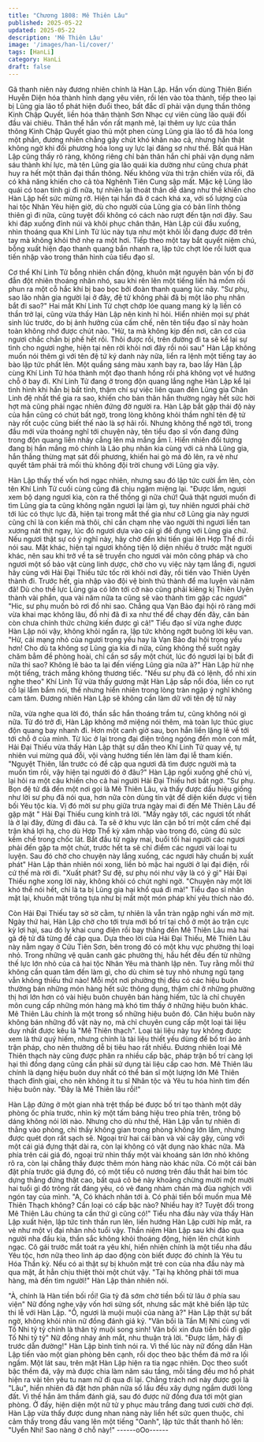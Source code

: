 ```yaml
---
title: "Chương 1808: Mê Thiên Lâu"
published: 2025-05-22
updated: 2025-05-22
description: 'Mê Thiên Lâu'
image: '/images/han-li/cover/'
tags: [HanLi]
category: HanLi
draft: false
---
```


Gã thanh niên này đương nhiên chính là Hàn Lập.
Hắn vốn dùng Thiên Biến Huyễn Diện hóa thành hình dạng yêu
viên, rồi lén vào tòa thành, tiếp theo lại bị Lũng gia lão tổ phát
hiện đuổi theo, bất đắc dĩ phải vận dụng thần thông Kinh Chập
Quyết, liền hóa thân thành Sơn Nhạc cự viên cùng lão quái đối
đầu vài chiêu.
Thân thể hắn vốn rất mạnh mẽ, lại thêm uy lực của thần thông
Kinh Chập Quyết giao thủ một phen cùng Lũng gia lão tổ đã hóa
long một phần, đương nhiên chẳng gây chút khó khăn nào cả,
nhưng hắn thật không ngờ khi đối phương hóa long uy lực lại
đáng sợ như thế. Bất quá Hàn Lập cũng thấy rõ ràng, không riêng
chỉ bản thân hắn chỉ phải vận dụng năm sáu thành khí lực, mà tên
Lũng gia lão quái kia dường như cũng chưa phát huy ra hết một
thân đại thần thông.
Nếu không vừa thì trận chiến vừa rồi, đã có khả năng khiến cho
cả tòa Nghênh Tiên Cung sập mất. Mặc kệ Lũng lão quái có toan
tính gì đi nữa, tự nhiên lại thoát thân dễ dàng như thế khiến cho
Hàn Lập hết sức mừng rỡ.
Hiện tại hắn đã ở cách khá xa, với số lượng của hai tộc Nhân Yêu
hiện giờ, dù cho người của Lũng gia có bản lĩnh thông thiên gì đi
nữa, cũng tuyệt đối không có cách nào rượt đến tận nơi đây.
Sau khi đáp xuống đỉnh núi và khôi phục chân thân, Hàn Lập cúi
đầu xuống, nhìn thoáng qua Khí Linh Tử lúc này tựa như một khôi
lỗi đang được đỡ trên tay mà không khỏi thở nhẹ ra một hơi. Tiếp
theo một tay bắt quyết niệm chú, bỗng xuất hiện đạo thanh quang
bắn nhanh ra, lập tức chợt lóe rồi lướt qua tiến nhập vào trong
thân hình của tiểu đạo sĩ.

Cơ thể Khí Linh Tử bỗng nhiên chấn động, khuôn mặt nguyên
bản vốn bị đờ đẫn đột nhiên thoáng nhăn nhó, sau khi rên lên một
tiếng liền há mồm rồi phun ra một cỗ hắc khí bị bao bọc bởi đoàn
thanh quang lúc nãy.
"Sư phụ, sao lão nhân gia người lại ở đây, đệ tử không phải đã bị
một lão phụ nhân bắt đi sao?" Hai mắt Khí Linh Tử chợt chớp lóe
quang mang kỳ lạ liền có thần trở lại, cũng vừa thấy Hàn Lập nên
kinh hỉ hỏi.
Hiển nhiên mọi sự phát sinh lúc trước, do bị ảnh hưởng của cấm
chế, nên tên tiểu đạo sĩ này hoàn toàn không nhớ được chút nào.
"Hừ, ta mà không kịp đến nơi, căn cơ của ngươi chắc chắn bị phế
hết rồi. Thôi được rồi, trên đường đi ta sẽ kể lại sự tình cho ngươi
nghe, hiện tại nên rời khỏi nơi đây rồi nói sau" Hàn Lập không
muốn nói thêm gì với tên đệ tứ ký danh này nữa, liền ra lệnh một
tiếng tay áo bào lập tức phất lên.
Một quầng sáng màu xanh bay ra, bao lấy Hàn Lập cùng Khí Linh
Tử hóa thành một đạo thanh hồng rồi phá không vọt về hướng
chỗ ở bay đi.
Khí Linh Tử đang ở trong độn quang lắng nghe Hàn Lập kể lại
tình hình khi hắn bị bất tỉnh, thậm chí sự việc liên quan đến Lũng
gia Chân Linh đệ nhất thế gia ra sao, khiến cho bản thân hắn
thường ngày hết sức hời hợt mà cũng phải ngạc nhiên đứng đờ
người ra.
Hàn Lập bắt gặp thái độ này của hắn cũng có chút bất ngờ, trong
lòng không khỏi thầm nghĩ tên đệ tử này rốt cuộc cũng biết thế
nào là sợ hãi rồi. Nhưng không thể ngờ tới, trong đầu mới vừa
thoáng nghĩ tới chuyện này, tên tiểu đạo sĩ vốn đang đứng trong
độn quang liền nhảy cẫng lên mà mắng ầm ĩ.
Hiển nhiên đối tượng đang bị hắn mắng mỏ chính là Lão phụ
nhân kia cùng với cả nhà Lũng gia, hắn thẳng thừng mạt sát đối
phương, khiến hai gò má đỏ lên, ra vẻ như quyết tâm phải trả mối
thù không đội trời chung với Lũng gia vậy.

Hàn Lập thấy thế vốn hơi ngạc nhiên, nhưng sau đó lập tức cười
ầm lên, còn tên Khí Linh Tử cuối cùng cũng đã chịu ngậm miệng
lại.
"Được lắm, ngươi xem bộ dạng ngươi kìa, còn ra thể thống gì nữa
chứ! Quả thật ngươi muốn đi tìm Lũng gia ta cũng không ngăn
ngươi lại làm gì, tuy nhiên ngươi phải chờ tới lúc có thực lực đã,
hiện tại trong mắt thế gia như cỡ Lũng gia này ngươi cũng chỉ là
con kiến mà thôi, chỉ cần chạm nhẹ vào người thì ngươi liền tan
xương nát thịt ngay, lúc đó ngươi dựa vào cái gì để đụng với Lũng
gia chứ. Nếu ngươi thật sự có ý nghĩ này, hãy chờ đến khi tiến giai
lên Hợp Thể đi rồi nói sau. Mặt khác, hiện tại ngươi không tiện lộ
diện nhiều ở trước mặt người khác, nên sau khi trở về ta sẽ truyền
cho ngươi vài môn công pháp và cho ngươi một số bảo vật cùng
linh dược, chờ cho vụ việc này tạm lắng đi, ngươi hãy cùng với
Hải Đại Thiếu tức tốc rời khỏi nơi đây, rồi tiến vào Thiên Uyên
thành đi. Trước hết, gia nhập vào đội vệ binh thủ thành để ma
luyện vài năm đã! Dù cho thế lực Lũng gia có lớn tới cỡ nào cũng
phải kiêng kị Thiên Uyên thành vài phần, qua vài năm nữa ta cũng
sẽ vào thành tìm gặp các ngươi"
"Hic, sư phụ muốn bỏ rơi đồ nhi sao. Chẳng qua Vạn Bảo đại hội
rõ ràng mới vừa khai mạc không lâu, đồ nhi đã đi xa như thế để
chạy đến đây, căn bản còn chưa chính thức chứng kiến được gì
cả!" Tiểu đạo sĩ vừa nghe được Hàn Lập nói vậy, không khỏi ngẩn
ra, lập tức không ngớt buông lời kêu van.
"Hừ, cái mạng nhỏ của ngươi trọng yếu hay là Vạn Bảo đại hội
trọng yếu hơn! Cho dù ta không sợ Lũng gia kia đi nữa, cũng
không thể suốt ngày chăm bẳm đề phòng hoài, chỉ cần sơ sẩy
một chút, lúc đó ngươi lại bị bắt đi nữa thì sao? Không lẽ bảo ta
lại đến viếng Lũng gia nữa à?" Hàn Lập hừ nhẹ một tiếng, trách
mắng không thương tiếc.
"Nếu sư phụ đã có lệnh, đồ nhi xin nghe theo" Khí Linh Tử vừa
thấy gương mặt Hàn Lập sắp nổi đóa, liền co rụt cổ lại lẩm bẩm
nói, thế nhưng hiển nhiên trong lòng tràn ngập ý nghĩ không cam
tâm.
Đương nhiên Hàn Lập sẽ không cần làm dữ với tên đệ tử này

nữa, vừa nghe qua lời đó, thần sắc hắn thoáng trầm tư, cũng
không nói gì nữa.
Từ đó trở đi, Hàn Lập không mở miệng nói thêm, mà toàn lực
thúc giục độn quang bay nhanh đi.
Hơn một canh giờ sau, bọn hắn liền lặng lẽ về tới tới chỗ ở của
mình.
Từ lúc ở lại trong đại điện trông ngóng đến mòn con mắt, Hải Đại
Thiếu vừa thấy Hàn Lập thật sự dẫn theo Khí Linh Tử quay về, tự
nhiên vui mừng quá đỗi, vội vàng hướng tiến lên làm đại lễ tham
kiến.
"Nguyệt Thiên, lần trước có đề cập qua ngươi đã tìm được người
mà ta muốn tìm rồi, vậy hiện tại người đó ở đâu?" Hàn Lập ngồi
xuống ghế chủ vị, lại hỏi ra một câu khiến cho cả hai người Hải
Đại Thiếu hơi bất ngờ.
"Sư phụ. Bọn đệ tử đã đến một nơi gọi là Mê Thiên Lâu, và thấy
được dấu hiệu giống như lời sư phụ đã nói qua, hơn nữa còn
dùng tín vật để diện kiến được vị tiền bối Yêu tộc kia. Vị đó mời sư
phụ giữa trưa ngày mai đi đến Mê Thiên Lâu để gặp mặt " Hải Đại
Thiếu cung kính trả lời.
"Mấy ngày tới, các ngươi tốt nhất là ở lại đây, đừng đi đâu cả. Ta
sẽ ở khu vực lân cận bố trí một cấm chế đại trận khá lợi hạ, cho
dù Hợp Thể kỳ xâm nhập vào trong đó, cũng đủ sức kềm chế
trong chốc lát. Bắt đầu từ ngày mai, buổi tối hai người các ngươi
phải đến gặp ta một chút, trước hết ta sẽ chỉ điểm các ngươi vài
loại tu luyện. Sau đó chờ cho chuyện này lắng xuống, các ngươi
hãy chuẩn bị xuất phát" Hàn Lập thản nhiên nói xong, liền bỏ mặc
hai người ở lại đại điện, rồi cứ thế mà rời đi.
"Xuất phát? Sư đệ, sư phụ nói như vậy là có ý gì" Hải Đại Thiếu
nghe xong lời này, không khỏi có chút nghi ngờ.
"Chuyện này một lời khó thể nói hết, chỉ là ta bị Lũng gia hại khổ
quá đi mà!" Tiểu đạo sĩ nhăn mặt lại, khuôn mặt trông tựa như bị
mất một món pháp khí yêu thích nào đó.

Còn Hải Đại Thiếu tay sờ sờ cằm, tự nhiên là vẫn tràn ngập nghi
vấn mờ mịt.
Ngày thứ hai, Hàn Lập chờ cho tới trưa mới bố trí tại chỗ ở một
ảo trận cực kỳ lợi hại, sau đó ly khai cung điện rồi bay thẳng đến
Mê Thiên Lâu mà hai gã đệ tử đã từng đề cập qua.
Dựa theo lời của Hải Đại Thiếu, Mê Thiên Lâu này nằm ngay ở
Cửu Tiên Sơn, bên trong đó có một khu vực phường thị loại nhỏ.
Trong những vệ quân canh gác phường thị, hầu hết đều đến từ
những thế lực lớn nhỏ của cả hai tộc Nhân Yêu mà thành lập nên.
Tuy rằng mỗi thứ không cần quan tâm đến làm gì, cho dù chim sẻ
tuy nhỏ nhưng ngũ tạng vẫn không thiếu thứ nào! Mỗi một nơi
phường thị đều có các hiệu buôn thường bán những món hàng
hết sức thông dụng, thậm chí ở những phường thị hơi lớn hơn có
vài hiệu buôn chuyên bán hàng hiếm, tức là chỉ chuyên môn cung
cấp những món hàng mà khó tìm thấy ở những hiệu buôn khác.
Mê Thiên Lâu chính là một trong số những hiệu buôn đó.
Căn hiệu buôn này không bán những đồ vật này nọ, mà chỉ
chuyên cung cấp một loại tài liệu duy nhất được kêu là "Mê Thiên
thạch".
Loại tài liệu này tuy không được xem là thứ quý hiếm, nhưng
chính là tài liệu thiết yếu dùng để bố trí ảo ảnh trận pháp, cho nên
thường dễ bị tiêu hao rất nhiều.
Đương nhiên loại Mê Thiên thạch này cũng được phân ra nhiều
cấp bậc, pháp trận bố trí càng lợi hại thì đồng dạng cũng cần phải
sử dụng tài liệu cấp cao hơn.
Mê Thiên lâu chính là dạng hiệu buôn duy nhất có thể bán sĩ một
lượng lớn Mê Thiên thạch đỉnh giai, cho nên không ít tu sĩ Nhân
tộc và Yêu tu hóa hình tìm đến hiệu buôn này.
"Đây là Mê Thiên lâu rồi!"

Hàn Lập đứng ở một gian nhà trệt thấp bé được bố trí tạo thành
một dãy phòng ốc phía trước, nhìn kỷ một tấm bảng hiệu treo
phía trên, trông bộ dáng không nói lời nào.
Nhưng cho dù như thế, Hàn Lập vẫn tự nhiên đi thẳng vào phòng,
chỉ thấy không gian trong phòng không lớn lắm, nhưng được quét
dọn rất sạch sẽ.
Ngoại trừ hai cái bàn và vài cây gậy, cùng với một cái giá đựng
thật dài ra, còn lại không có vật dụng nào khác nữa.
Mà phía trên cái giá đó, ngoại trừ nhìn thấy một vài khoáng sản
lớn nhỏ không rõ ra, còn lại chẳng thấy được thêm món hàng nào
khác nữa.
Có một cái bàn đặt phía trước giá đựng đó, có một tiểu cô nương
trên đầu thắt hai bím tóc dựng thẳng đứng thật cao, bất quá cô bé
này khoảng chừng mười một mười hai tuổi gì đó trông rất đáng
yêu, có vẻ đang nhàm chán mà đùa nghịch với ngón tay của
mình.
"A, Có khách nhân tới à. Có phải tiền bối muốn mua Mê Thiên
Thạch không? Cần loại có cấp bậc nào? Nhiều hay ít? Tuyệt đối
trong Mê Thiên Lâu chúng ta cần thứ gì cũng có!" Tiểu nha đầu
này vừa thấy Hàn Lập xuất hiện, lập tức tinh thần run lên, liền
hướng Hàn Lập cười híp mắt, ra vẻ như một vị đại nhân nhỏ tuổi
vậy.
Thần niệm Hàn Lập sau khi đảo qua người nha đầu kia, thần sắc
không khỏi thoáng động, hiện lên chút kinh ngạc.
Cô gái trước mắt toát ra yêu khí, hiển nhiên chính là một tiểu nha
đầu Yêu tộc, hơn nữa theo linh áp dao động còn biết được đó
chính là Yêu tu Hóa Thần kỳ. Nếu có ai thật sự bị khuôn mặt trẻ
con của nha đầu này mà qua mặt, ắt hẳn chịu thiệt thòi một chút
vậy.
"Tại hạ không phải tới mua hàng, mà đến tìm người!" Hàn Lập
thản nhiên nói.

"À, chính là Hàn tiền bối rồi! Gia tỷ đã sớm chờ tiền bối từ lâu ở
phía sau viện" Nữ đồng nghe vậy vốn hơi sửng sốt, nhưng sắc
mặt khẽ biến lập tức thi lễ với Hàn Lập.
"Ồ, ngươi là muội muội của nàng à?" Hàn Lập thật sự bất ngờ,
không khỏi nhìn nữ đồng đánh giá kỷ.
"Vãn bối là Tần Mị Nhi cùng với Tố Nhi tỷ tỷ chính là thân tỷ muội
song sinh! Vãn bối xin đưa tiền bối đi gặp Tố Nhi tỷ tỷ" Nữ đồng
nháy ánh mắt, nhu thuận trả lời.
"Được lắm, hãy đi trước dẫn đường!" Hàn Lập bình tỉnh nói ra.
Vì thế lúc này nữ đồng dẫn Hàn Lập tiến vào một gian phòng bên
cạnh, rồi dọc theo bậc thềm đá mở ra lối ngầm.
Một lát sau, trên mặt Hàn Lập hiện ra tia ngạc nhiên.
Dọc theo suốt bậc thềm đá, vậy mà được chia làm năm sáu tầng,
mỗi tầng đều mơ hồ phát hiện ra vài tên yêu tu nam nữ đi qua đi
lại.
Chẳng trách nơi này được gọi là "Lâu", hiển nhiên đã đặt hơn
phân nữa số lầu đều xây dựng ngầm dưới lòng đất.
Vì thế hắn âm thầm đánh giá, sau đó được nữ đồng đưa tới một
gian phòng.
Ở đấy, hiện diện một nữ tử y phục màu trắng đang tươi cười chờ
đợi.
Hàn Lập vừa thấy được dung nhan nàng này liền hết sức quen
thuộc, chỉ cảm thấy trong đầu vang lên một tiếng "Oanh", lập tức
thất thanh hô lên:
"Uyển Nhi! Sao nàng ở chỗ này!"
------oOo------

